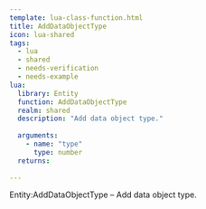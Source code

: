 ```yaml
---
template: lua-class-function.html
title: AddDataObjectType
icon: lua-shared
tags:
  - lua
  - shared
  - needs-verification
  - needs-example
lua:
  library: Entity
  function: AddDataObjectType
  realm: shared
  description: "Add data object type."
  
  arguments:
    - name: "type"
      type: number
  returns:
    
---
```


<div class="lua__search__keywords">
Entity:AddDataObjectType &#x2013; Add data object type.
</div>
